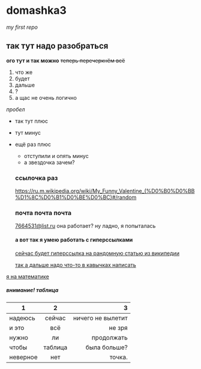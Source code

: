 # domashka3
*my first repo*
## так тут надо разобраться
**ого тут и так можно**
~~теперь перечеркнём всё~~
1. что же
2. будет
3. дальше
4. ? 
1. а щас не очень логично

*пробел*

+ так тут плюс
- тут минус
+ ещё раз плюс
  - отступили и опять минус
  * а звездочка зачем? 
  
  ### ссылочка раз 
  https://ru.m.wikipedia.org/wiki/My_Funny_Valentine_(%D0%B0%D0%BB%D1%8C%D0%B1%D0%BE%D0%BC)#/random
  ### почта почта почта 
  7664531@list.ru
  она работает? 
  ну ладно, я попыталась
  
  #### а вот так я умею работать с гиперссылками
  
  [сейчас будет гиперссылка на рандомную статью из википедии](https://ru.m.wikipedia.org/wiki/%D0%94%D0%B2%D0%BE%D1%80%D0%B5%D1%86_%D0%A1%D0%B0%D0%BC%D0%B0%D0%BD%D0%B8%D0%B4%D0%BE%D0%B2_%D0%BD%D0%B0_%D0%90%D1%84%D1%80%D0%B0%D1%81%D0%B8%D0%B0%D0%B1%D0%B5#/random) 
  
  [так а дальше надо что-то в кавычках написать](https://ru.m.wikipedia.org/wiki/Ixeris_debilis#/random "мне уже ничего не поможет") 
  
 [я на математике](https://images.app.goo.gl/ujw9m9DgUAgNp76EA) 
 
 ##### внимание! таблица
 1|2|3
 ---|:---:|---:
 надеюсь|сейчас|ничего не вылетит
 и это|всё|не зря
 нужно|ли|продолжать
 чтобы|таблица|была больше? 
 неверное|нет|точка. 
